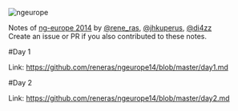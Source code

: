 
![ngeurope](https://www.dropbox.com/s/do6pb6bw7zp66mk/ng-europe-horizontal-on-black.png?dl=1)

Notes of [ng-europe 2014](http://ngeurope.org/) by [@rene_ras](http://twitter.com/rene_ras), [@jhkuperus](http://twitter.com/jhkuperus), [@di4zz](http://twitter.com/di4zz)  
Create an issue or PR if you also contributed to these notes.

#Day 1


Link: https://github.com/reneras/ngeurope14/blob/master/day1.md


#Day 2

Link: https://github.com/reneras/ngeurope14/blob/master/day2.md

